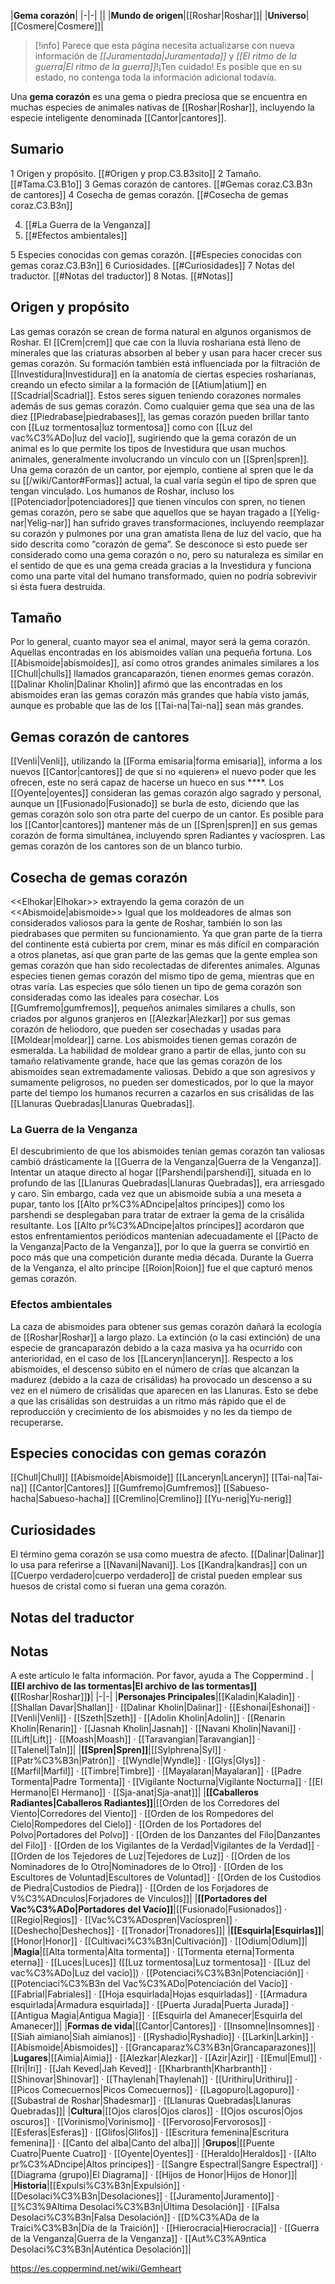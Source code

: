

|**Gema corazón**|
|-|-|
||
|**Mundo de origen**|[[Roshar\|Roshar]]|
|**Universo**|[[Cosmere\|Cosmere]]|

> [!info] Parece que esta página necesita actualizarse con nueva información de *[[Juramentada\|Juramentada]]* y *[[El ritmo de la guerra\|El ritmo de la guerra]]*!¡Ten cuidado! Es posible que en su estado, no contenga toda la información adicional todavía.

Una **gema corazón** es una gema o piedra preciosa que se encuentra en muchas especies de animales nativas de [[Roshar\|Roshar]], incluyendo la especie inteligente denominada [[Cantor\|cantores]].

## Sumario

1 Origen y propósito. [[#Origen y prop.C3.B3sito]] 
2 Tamaño. [[#Tama.C3.B1o]] 
3 Gemas corazón de cantores. [[#Gemas coraz.C3.B3n de cantores]] 
4 Cosecha de gemas corazón. [[#Cosecha de gemas coraz.C3.B3n]] 

4. [[#La Guerra de la Venganza]] 
4. [[#Efectos ambientales]] 


5 Especies conocidas con gemas corazón. [[#Especies conocidas con gemas coraz.C3.B3n]] 
6 Curiosidades. [[#Curiosidades]] 
7 Notas del traductor. [[#Notas del traductor]] 
8 Notas. [[#Notas]] 


## Origen y propósito
Las gemas corazón se crean de forma natural en algunos organismos de Roshar. El [[Crem\|crem]] que cae con la lluvia roshariana está lleno de minerales que las criaturas absorben al beber y usan para hacer crecer sus gemas corazón. Su formación también está influenciada por la filtración de [[Investidura\|Investidura]] en la anatomía de ciertas especies rosharianas, creando un efecto similar a la formación de [[Atium\|atium]] en [[Scadrial\|Scadrial]]. Estos seres siguen teniendo corazones normales además de sus gemas corazón.
Como cualquier gema que sea una de las diez [[Piedrabase\|piedrabases]], las gemas corazón pueden brillar tanto con [[Luz tormentosa\|luz tormentosa]] como con [[Luz del vac%C3%ADo\|luz del vacío]], sugiriendo que la gema corazón de un animal es lo que permite los tipos de Investidura que usan muchos animales, generalmente involucrando un vínculo con un [[Spren\|spren]]. Una gema corazón de un cantor, por ejemplo, contiene al spren que le da su [[/wiki/Cantor#Formas]] actual, la cual varía según el tipo de spren que tengan vinculado.
Los humanos de Roshar, incluso los [[Potenciador\|potenciadores]] que tienen vínculos con spren, no tienen gemas corazón, pero se sabe que aquellos que se hayan tragado a [[Yelig-nar\|Yelig-nar]] han sufrido graves transformaciones, incluyendo reemplazar su corazón y pulmones por una gran amatista llena de luz del vacío, que ha sido descrita como “corazón de gema”. Se desconoce si esto puede ser considerado como una gema corazón o no, pero su naturaleza es similar en el sentido de que es una gema creada gracias a la Investidura y funciona como una parte vital del humano transformado, quien no podría sobrevivir si ésta fuera destruida.

## Tamaño
Por lo general, cuanto mayor sea el animal, mayor será la gema corazón. Aquellas encontradas en los abismoides valían una pequeña fortuna. Los [[Abismoide\|abismoides]], así como otros grandes animales similares a los [[Chull\|chulls]] llamados grancaparazón, tienen enormes gemas corazón. [[Dalinar Kholin\|Dalinar Kholin]] afirmó que las encontradas en los abismoides eran las gemas corazón más grandes que había visto jamás, aunque es probable que las de los [[Tai-na\|Tai-na]] sean más grandes.

## Gemas corazón de cantores
[[Venli\|Venli]], utilizando la [[Forma emisaria\|forma emisaria]], informa a los nuevos [[Cantor\|cantores]] de que si no «quieren» el nuevo poder que les ofrecen, este no será capaz de hacerse un hueco en sus ****.
Los [[Oyente\|oyentes]] consideran las gemas corazón algo sagrado y personal, aunque un [[Fusionado\|Fusionado]] se burla de esto, diciendo que las gemas corazón solo son otra parte del cuerpo de un cantor.
Es posible para los [[Cantor\|cantores]] mantener más de un [[Spren\|spren]] en sus gemas corazón de forma simultánea, incluyendo spren Radiantes y vacíospren.
Las gemas corazón de los cantores son de un blanco turbio.

## Cosecha de gemas corazón
  <<Elhokar\|Elhokar>> extrayendo la gema corazón de un <<Abismoide\|abismoide>>
Igual que los moldeadores de almas son considerados valiosos para la gente de Roshar, también lo son las piedrabases que permiten su funcionamiento. Ya que gran parte de la tierra del continente está cubierta por crem, minar es más difícil en comparación a otros planetas, así que gran parte de las gemas que la gente emplea son gemas corazón que han sido recolectadas de diferentes animales.
Algunas especies tienen gemas corazón del mismo tipo de gema, mientras que en otras varía. Las especies que sólo tienen un tipo de gema corazón son consideradas como las ideales para cosechar.
Los [[Gumfremo\|gumfremos]], pequeños animales similares a chulls, son criados por algunos granjeros en [[Alezkar\|Alezkar]] por sus gemas corazón de heliodoro, que pueden ser cosechadas y usadas para [[Moldear\|moldear]] carne.
Los abismoides tienen gemas corazón de esmeralda. La habilidad de moldear grano a partir de ellas, junto con su tamaño relativamente grande, hace que las gemas corazón de los abismoides sean extremadamente valiosas. Debido a que son agresivos y sumamente peligrosos, no pueden ser domesticados, por lo que la mayor parte del tiempo los humanos recurren a cazarlos en sus crisálidas de las [[Llanuras Quebradas\|Llanuras Quebradas]].

### La Guerra de la Venganza
El descubrimiento de que los abismoides tenían gemas corazón tan valiosas cambió drásticamente la [[Guerra de la Venganza\|Guerra de la Venganza]]. Intentar un ataque directo al hogar [[Parshendi\|parshendi]], situada en lo profundo de las [[Llanuras Quebradas\|Llanuras Quebradas]], era arriesgado y caro. Sin embargo, cada vez que un abismoide subía a una meseta a pupar, tanto los [[Alto pr%C3%ADncipe\|altos príncipes]] como los parshendi se desplegaban para tratar de extraer la gema de la crisálida resultante. Los [[Alto pr%C3%ADncipe\|altos príncipes]] acordaron que estos enfrentamientos periódicos mantenían adecuadamente el [[Pacto de la Venganza\|Pacto de la Venganza]], por lo que la guerra se convirtió en poco más que una competición durante media década.
Durante la Guerra de la Venganza, el alto príncipe [[Roion\|Roion]] fue el que capturó menos gemas corazón.

### Efectos ambientales
La caza de abismoides para obtener sus gemas corazón dañará la ecología de [[Roshar\|Roshar]] a largo plazo. La extinción (o la casi extinción) de una especie de grancaparazón debido a la caza masiva ya ha ocurrido con anterioridad, en el caso de los [[Lanceryn\|lanceryn]]. Respecto a los abismoides, el descenso súbito en el número de crías que alcanzan la madurez (debido a la caza de crisálidas) ha provocado un descenso a su vez en el número de crisálidas que aparecen en las Llanuras. Esto se debe a que las crisálidas son destruidas a un ritmo más rápido que el de reproducción y crecimiento de los abismoides y no les da tiempo de recuperarse.

## Especies conocidas con gemas corazón

[[Chull\|Chull]]
[[Abismoide\|Abismoide]]
[[Lanceryn\|Lanceryn]]
[[Tai-na\|Tai-na]]
[[Cantor\|Cantores]]
[[Gumfremo\|Gumfremos]]
[[Sabueso-hacha\|Sabueso-hacha]]
[[Cremlino\|Cremlino]]
[[Yu-nerig\|Yu-nerig]]

## Curiosidades
El término gema corazón se usa como muestra de afecto. [[Dalinar\|Dalinar]] lo usa para referirse a [[Navani\|Navani]].
Los [[Kandra\|kandras]] con un [[Cuerpo verdadero\|cuerpo verdadero]] de cristal pueden emplear sus huesos de cristal como si fueran una gema corazón.
## Notas del traductor

## Notas

A este artículo le falta información. Por favor, ayuda a The Coppermind .
|**[[El archivo de las tormentas\|El archivo de las tormentas]] (**[[Roshar\|Roshar]]**)**|
|-|-|
|**Personajes Principales**|[[Kaladin\|Kaladin]] · [[Shallan Davar\|Shallan]] · [[Dalinar Kholin\|Dalinar]] · [[Eshonai\|Eshonai]] · [[Venli\|Venli]] · [[Szeth\|Szeth]] · [[Adolin Kholin\|Adolin]] · [[Renarin Kholin\|Renarin]] · [[Jasnah Kholin\|Jasnah]] · [[Navani Kholin\|Navani]] · [[Lift\|Lift]] · [[Moash\|Moash]] · [[Taravangian\|Taravangian]] · [[Talenel\|Taln]]|
|**[[Spren\|Spren]]**|[[Sylphrena\|Syl]] · [[Patr%C3%B3n\|Patrón]] · [[Wyndle\|Wyndle]] · [[Glys\|Glys]] · [[Marfil\|Marfil]] · [[Timbre\|Timbre]] · [[Mayalaran\|Mayalaran]] · [[Padre Tormenta\|Padre Tormenta]] · [[Vigilante Nocturna\|Vigilante Nocturna]] · [[El Hermano\|El Hermano]] · [[Sja-anat\|Sja-anat]]|
|**[[Caballeros Radiantes\|Caballeros Radiantes]]**|[[Orden de los Corredores del Viento\|Corredores del Viento]] · [[Orden de los Rompedores del Cielo\|Rompedores del Cielo]] · [[Orden de los Portadores del Polvo\|Portadores del Polvo]] · [[Orden de los Danzantes del Filo\|Danzantes del Filo]] · [[Orden de los Vigilantes de la Verdad\|Vigilantes de la Verdad]] · [[Orden de los Tejedores de Luz\|Tejedores de Luz]] · [[Orden de los Nominadores de lo Otro\|Nominadores de lo Otro]] · [[Orden de los Escultores de Voluntad\|Escultores de Voluntad]] · [[Orden de los Custodios de Piedra\|Custodios de Piedra]] · [[Orden de los Forjadores de V%C3%ADnculos\|Forjadores de Vínculos]]|
|**[[Portadores del Vac%C3%ADo\|Portadores del Vacío]]**|[[Fusionado\|Fusionados]] · [[Regio\|Regios]] · [[Vac%C3%ADospren\|Vacíospren]] · [[Deshecho\|Deshechos]] · [[Tronador\|Tronadores]]|
|**[[Esquirla\|Esquirlas]]**|[[Honor\|Honor]] · [[Cultivaci%C3%B3n\|Cultivación]] · [[Odium\|Odium]]|
|**Magia**|[[Alta tormenta\|Alta tormenta]] · [[Tormenta eterna\|Tormenta eterna]] · [[Luces\|Luces]] ([[Luz tormentosa\|Luz tormentosa]] · [[Luz del vac%C3%ADo\|Luz del vacío]]) · [[Potenciaci%C3%B3n\|Potenciación]] · [[Potenciaci%C3%B3n del Vac%C3%ADo\|Potenciación del Vacío]] · [[Fabrial\|Fabriales]] · [[Hoja esquirlada\|Hojas esquirladas]] · [[Armadura esquirlada\|Armadura esquirlada]] · [[Puerta Jurada\|Puerta Jurada]] · [[Antigua Magia\|Antigua Magia]] · [[Esquirla del Amanecer\|Esquirla del Amanecer]]|
|**Formas de vida**|[[Cantor\|Cantores]] · [[Insomne\|Insomnes]] · [[Siah aimiano\|Siah aimianos]] · [[Ryshadio\|Ryshadio]] · [[Larkin\|Larkin]] · [[Abismoide\|Abismoides]] · [[Grancaparaz%C3%B3n\|Grancaparazones]]|
|**Lugares**|[[Aimia\|Aimia]] · [[Alezkar\|Alezkar]] · [[Azir\|Azir]] · [[Emul\|Emul]] · [[Iri\|Iri]] · [[Jah Keved\|Jah Keved]] · [[Kharbranth\|Kharbranth]] · [[Shinovar\|Shinovar]] · [[Thaylenah\|Thaylenah]] · [[Urithiru\|Urithiru]] · [[Picos Comecuernos\|Picos Comecuernos]] · [[Lagopuro\|Lagopuro]] · [[Subastral de Roshar\|Shadesmar]] · [[Llanuras Quebradas\|Llanuras Quebradas]]|
|**Cultura**|[[Ojos claros\|Ojos claros]] · [[Ojos oscuros\|Ojos oscuros]] · [[Vorinismo\|Vorinismo]] · [[Fervoroso\|Fervorosos]] · [[Esferas\|Esferas]] · [[Glifos\|Glifos]] · [[Escritura femenina\|Escritura femenina]] · [[Canto del alba\|Canto del alba]]|
|**Grupos**|[[Puente Cuatro\|Puente Cuatro]] · [[Oyente\|Oyentes]] · [[Heraldo\|Heraldos]] · [[Alto pr%C3%ADncipe\|Altos príncipes]] · [[Sangre Espectral\|Sangre Espectral]] · [[Diagrama (grupo)\|El Diagrama]] · [[Hijos de Honor\|Hijos de Honor]]|
|**Historia**|[[Expulsi%C3%B3n\|Expulsión]] · [[Desolaci%C3%B3n\|Desolaciones]] · [[Juramento\|Juramento]] · [[%C3%9Altima Desolaci%C3%B3n\|Última Desolación]] · [[Falsa Desolaci%C3%B3n\|Falsa Desolación]] · [[D%C3%ADa de la Traici%C3%B3n\|Día de la Traición]] · [[Hierocracia\|Hierocracia]] · [[Guerra de la Venganza\|Guerra de la Venganza]] · [[Aut%C3%A9ntica Desolaci%C3%B3n\|Auténtica Desolación]]|



https://es.coppermind.net/wiki/Gemheart